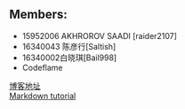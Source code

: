 ## Members:  
- 15952006 AKHROROV SAADI [raider2107]    
- 16340043 陈彦行[Saltish]    
- 16340002白晓琪[Bail998]    
- Codeflame         
  

[博客地址](https://raider2107.github.io/AlphaTeam/)  
[Markdown tutorial](https://markdowntutorial.com/)    
